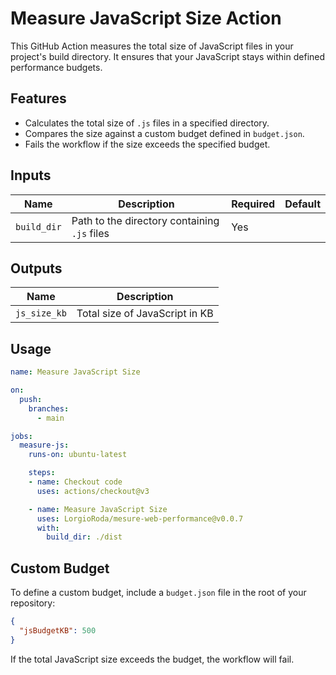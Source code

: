 # Measure JavaScript Size Action

This GitHub Action measures the total size of JavaScript files in your project's build directory. It ensures that your JavaScript stays within defined performance budgets.

## Features
- Calculates the total size of `.js` files in a specified directory.
- Compares the size against a custom budget defined in `budget.json`.
- Fails the workflow if the size exceeds the specified budget.

## Inputs

| Name        | Description                             | Required | Default |
|-------------|-----------------------------------------|----------|---------|
| `build_dir` | Path to the directory containing `.js` files | Yes      |         |

## Outputs

| Name          | Description                      |
|---------------|----------------------------------|
| `js_size_kb`  | Total size of JavaScript in KB   |

## Usage

```yaml
name: Measure JavaScript Size

on:
  push:
    branches:
      - main

jobs:
  measure-js:
    runs-on: ubuntu-latest

    steps:
    - name: Checkout code
      uses: actions/checkout@v3

    - name: Measure JavaScript Size
      uses: LorgioRoda/mesure-web-performance@v0.0.7
      with:
        build_dir: ./dist
```

## Custom Budget
To define a custom budget, include a `budget.json` file in the root of your repository:

```json
{
  "jsBudgetKB": 500
}
```

If the total JavaScript size exceeds the budget, the workflow will fail.

